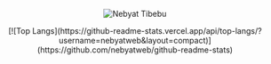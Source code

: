 <!-- ### Hi there 👋 -->

<!--
**nebyatweb/nebyatweb** is a ✨ _special_ ✨ repository because its `README.md` (this file) appears on your GitHub profile.

Here are some ideas to get you started:

- 🔭 I’m currently working on ...
- 🌱 I’m currently learning ...
- 👯 I’m looking to collaborate on ...
- 🤔 I’m looking for help with ...
- 💬 Ask me about ...
- 📫 How to reach me: ...
- 😄 Pronouns: ...
- ⚡ Fun fact: ...
-->

<p align="center"> <img src="https://github-readme-stats.vercel.app/api?username=nebyatweb&show_icons=true&theme=gotham" alt="Nebyat Tibebu" />
  

<p align="center">[![Top Langs](https://github-readme-stats.vercel.app/api/top-langs/?username=nebyatweb&layout=compact)](https://github.com/nebyatweb/github-readme-stats)
